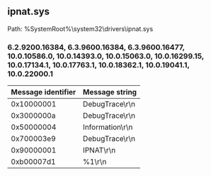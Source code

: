 ## ipnat.sys

Path: %SystemRoot%\system32\drivers\ipnat.sys

### 6.2.9200.16384, 6.3.9600.16384, 6.3.9600.16477, 10.0.10586.0, 10.0.14393.0, 10.0.15063.0, 10.0.16299.15, 10.0.17134.1, 10.0.17763.1, 10.0.18362.1, 10.0.19041.1, 10.0.22000.1

Message identifier | Message string
--- | ---
0x10000001 | DebugTrace\r\n
0x3000000a | DebugTrace\r\n
0x50000004 | Information\r\n
0x700003e9 | DebugTrace\r\n
0x90000001 | IPNAT\r\n
0xb00007d1 | %1\r\n
